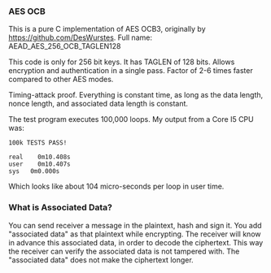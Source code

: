 ### AES OCB

This is a pure C implementation of AES OCB3, originally by https://github.com/DesWurstes.
Full name: AEAD_AES_256_OCB_TAGLEN128

This code is only for 256 bit keys. It has TAGLEN of 128 bits. Allows encryption and authentication in a single pass. Factor of 2-6 times faster compared to other AES modes.

Timing-attack proof. Everything is constant time, as long as the data length, nonce length, and associated data length is constant.

The test program executes 100,000 loops. My output from a Core I5 CPU was:
```Starting...
100k TESTS PASS!

real	0m10.408s
user	0m10.407s
sys	  0m0.000s
```
Which looks like about 104 micro-seconds per loop in user time.

### What is Associated Data?

You can send receiver a message in the plaintext, hash and sign it. You add "associated data" as that
plaintext while encrypting. The receiver will know in advance this associated data, in order to decode the ciphertext.
This way the receiver can verify the associated data is not tampered with. The "associated data" does not make the ciphertext longer.
